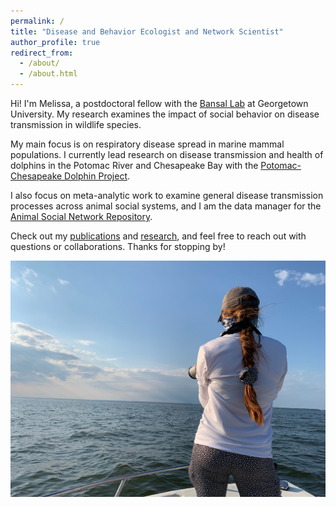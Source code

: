 ```yaml
---
permalink: /
title: "Disease and Behavior Ecologist and Network Scientist"
author_profile: true
redirect_from: 
  - /about/
  - /about.html
---
```


Hi! I'm Melissa, a postdoctoral fellow with the [Bansal Lab](https://www.bansallab.com/) at Georgetown University. My research examines the impact of social behavior on disease transmission in wildlife species. 

My main focus is on respiratory disease spread in marine mammal populations. I currently lead research on disease transmission and health of dolphins in the Potomac River and Chesapeake Bay with the [Potomac-Chesapeake Dolphin Project](https://pcdolphinproject.org/).

I also focus on meta-analytic work to examine general disease transmission processes across animal social systems, and I am the data manager for the [Animal Social Network Repository](https://bansallab.github.io/asnr/index.html). 

Check out my [publications](https://melissacollier.github.io/publications/) and [research](https://melissacollier.github.io/currentresearch/), and feel free to reach out with questions or collaborations. Thanks for stopping by!

![Research Photograph](/images/BoatNoDolphin.JPG)

